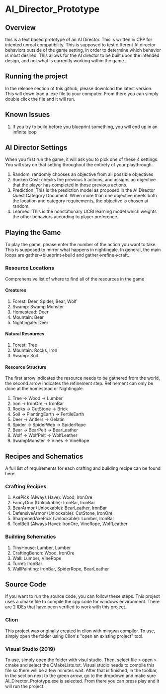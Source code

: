 # AI_Director_Prototype

## Overview
this is a text based prototype of an AI Director. This is written in CPP for intented unreal compatibility. This is supposed to test different AI director behaviors outside of the game setting, in order to determine which behavior is most desired. This allows for the AI director to be built upon the intended design, and not what is currently working within the game. 

## Running the project
In the release section of this github, please download the latest version. This will down load a .exe file to your computer. From there you can simply double click the file and it will run.

## Known Issues
1. If you try to build before you blueprint something, you will end up in an infinite loop

## AI Director Settings
When you first run the game, it will ask you to pick one of these 4 settings. You will stay on that setting throughout the entirety of your playthrough. 
1. Random:
   randomly chooses an objective from all possible objectives
1. Sunken Cost:
  checks the previous 5 actions, and assigns an objective that the player has completed in those previous actions. 
1. Prediction:
  This is the prediction model as proposed in the AI Director Quest Category Document. When more than one objective meets both the location and category requirements, the objective is chosen at random.
1. Learned:
  This is the nonstationary UCBI learning model which weights the other behaviors according to player preference.
 
## Playing the Game
To play the game, please enter the number of the action you want to take. This is supposed to mirror what happens in nightingale. In general, the main loops are gather->blueprint->build and gather->refine->craft.

### Resource Locations
Comprehensive list of where to find all of the resources in the game

#### Creatures
1. Forest:
   Deer, Spider, Bear, Wolf
1. Swamp:
   Swamp Monster
1. Homestead:
   Deer
1. Mountain:
   Bear
1. Nightingale:
   Deer

#### Natural Resources
1. Forest:
   Tree
1. Mountain:
   Rocks, Iron
1. Swamp:
   Soil

#### Resource Structure
The first arrow indicates the resource needs to be gathered from the world, the second arrow indicates the refinement step. Refinement can only be done at the homestead or Nightingale.
1. Tree -> Wood -> Lumber
1. Iron -> IronOre -> IronBar
1. Rocks -> CutStone -> Brick
1. Soil -> PlantingEarth -> FertileEarth
1. Deer -> Antlers -> Gelatin
1. Spider -> SpiderWeb -> SpiderRope
1. Bear -> BearPelt -> BearLeather
1. Wolf -> WolfPelt -> WolfLeather
1. SwampMonster -> Vines -> VineRope

## Recipes and Schematics
A full list of requirements for each crafting and building recipe can be found here. 

### Crafting Recipes
1. AxePick (Always Have): Wood, IronOre
1. FancyGun (Unlockable): IronBar, IronBar
1. BearArmor (Unlockable): BearLeather, IronBar
1. DefensiveArmor (Unlockable): CutStone, IronOre
1. SharpenedAxePick (Unlockable): Lumber, IronBar
1. ToolBelt (Always Have): IronOre, VineRope, WolfLeather

### Building Schematics
1. TinyHouse: Lumber, Lumber
1. CraftingBench: Wood, IronOre
1. Wall: Lumber, VineRope
1. Turret: IronBar
1. WallPainting: IronBar, SpiderRope, BearLeather

## Source Code
If you want to run the source code, you can follow these steps. This project uses a cmake file to compile the cpp code for windows environment. There are 2 IDEs that have been verified to work with this project. 

### Clion
This project was originally created in clion with mingwn compiler. To use, simply open the folder using Clion's "open an existing project" tool.

### Visual Studio (2019)
To use, simply open the folder with visul studio. Then, select file > open > cmake and select the CMakeLists.txt. Visual studio needs to compile this file so there will be a few minutes wait. After that is finished, in the toolbar, in the section next to the green arrow, go to the dropdown and make sure AI_Director_Prototype.exe is selected. From there you can press play and it will run the project.


